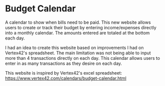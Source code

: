 # Budget Calendar

A calendar to show when bills need to be paid. This new website allows users to create or track their budget by entering income/expenses directly into a monthly calendar. The amounts entered are totaled at the bottom each day.

I had an idea to create this website based on improvements I had on Vertex42's spreadsheet. The main limitation was not being able to input more than 4 transactions directly on each day. This calendar allows users to enter in as many transactions as they desire on each day.

This website is inspired by Vertex42's excel spreadsheet:
https://www.vertex42.com/calendars/budget-calendar.html
